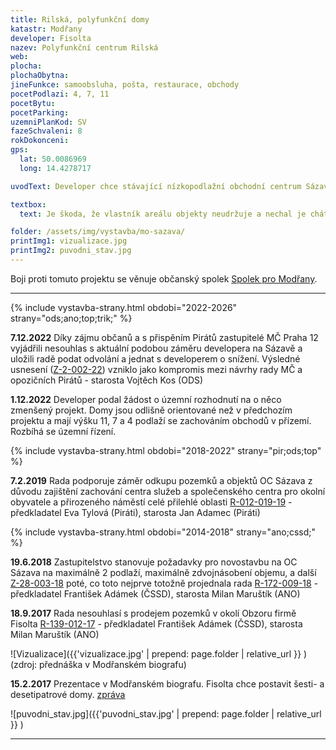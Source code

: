 ```yaml
---
title: Rilská, polyfunkční domy
katastr: Modřany
developer: Fisolta
nazev: Polyfunkční centrum Rilská
web:
plocha:
plochaObytna:
jineFunkce: samoobsluha, pošta, restaurace, obchody
pocetPodlazi: 4, 7, 11
pocetBytu:
pocetParking:
uzemniPlanKod: SV
fazeSchvaleni: 8
rokDokonceni:
gps:
  lat: 50.0086969
  long: 14.4278717

uvodText: Developer chce stávající nízkopodlažní obchodní centrum Sázava přestavět a nastavět na něj několik vysokých bytových domů (4 NP, 7 NP a 11 NP)

textbox:
  text: Je škoda, že vlastník areálu objekty neudržuje a nechal je chátrat do současného stavu. Navrhované vysoké budovy neúměrně zahušťují sídliště. Měli bychom pochopení pro 3 patra, protože se z našeho pohledu jedná o revitalizaci. Jsme pro striktní respektování územního plánu (SV), který zde dává každé funkci včetně bydlení maximálně 60 % plochy.

folder: /assets/img/vystavba/mo-sazava/
printImg1: vizualizace.jpg
printImg2: puvodni_stav.jpg
---
```


Boji proti tomuto projektu se věnuje občanský spolek [Spolek pro Modřany](http://www.spolekpromodrany.cz/).

- - -

{% include vystavba-strany.html obdobi="2022-2026" strany="ods;ano;top;trik;" %}

**7.12.2022** Díky zájmu občanů a s přispěním Pirátů zastupitelé MČ Praha 12 vyjádřili nesouhlas s aktuální podobou záměru developera na Sázavě a uložili radě podat odvolání a jednat s developerem o snížení. Výsledné usnesení ([Z-2-002-22](https://www.praha12.cz/assets/File.ashx?id_org=80112&id_dokumenty=94106)) vzniklo jako kompromis mezi návrhy rady MČ a opozičních Pirátů - starosta Vojtěch Kos (ODS)

**1.12.2022** Developer podal žádost o územní rozhodnutí na o něco zmenšený projekt. Domy jsou odlišně orientované než v předchozím projektu a mají výšku 11, 7 a 4 podlaží se zachováním obchodů v přízemí. Rozbíhá se územní řízení.

{% include vystavba-strany.html obdobi="2018-2022" strany="pir;ods;top" %}

**7.2.2019** Rada podporuje záměr odkupu pozemků a objektů OC Sázava z důvodu zajištění zachování centra služeb a společenského centra pro okolní obyvatele a přirozeného náměstí celé přilehlé oblasti [R-012-019-19](https://www.praha12.cz/assets/File.ashx?id_org=80112&id_dokumenty=67246) - předkladatel Eva Tylová (Piráti), starosta Jan Adamec (Piráti)

{% include vystavba-strany.html obdobi="2014-2018" strany="ano;cssd;" %}

**19.6.2018** Zastupitelstvo stanovuje požadavky pro novostavbu na OC Sázava na maximálně 2 podlaží, maximálně zdvojnásobení objemu, a další  [Z-28-003-18](https://www.praha12.cz/assets/File.ashx?id_org=80112&id_dokumenty=63520) poté, co toto nejprve totožně projednala rada [R-172-009-18](https://www.praha12.cz/assets/File.ashx?id_org=80112&id_dokumenty=62912) - předkladatel František Adámek (ČSSD), starosta Milan Maruštík (ANO)

**18.9.2017** Rada nesouhlasí s prodejem pozemků v okolí Obzoru firmě Fisolta [R-139-012-17](https://www.praha12.cz/assets/File.ashx?id_org=80112&id_dokumenty=57318) - předkladatel František Adámek (ČSSD), starosta Milan Maruštík (ANO)

![Vizualizace]({{'vizualizace.jpg' | prepend: page.folder | relative_url }} )
(zdroj: přednáška v Modřanském biografu)

**15.2.2017** Prezentace v Modřanském biografu. Fisolta chce postavit šesti- a desetipatrové domy.
[zpráva](https://dvanactka.info/2017/02/firma-fisolta-plus-predstavila-studii-prestavby-polyfunkcniho-centra-rilska/)

![puvodni_stav.jpg]({{'puvodni_stav.jpg' | prepend: page.folder | relative_url }} )

- - -
